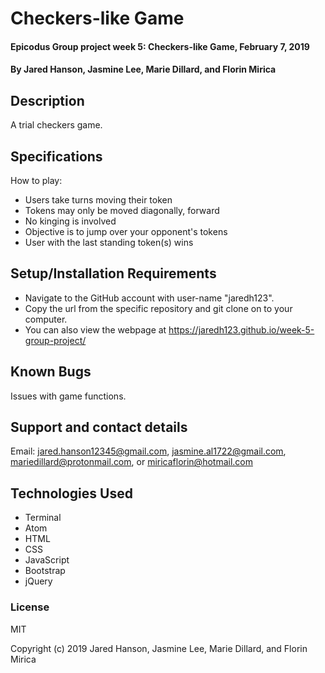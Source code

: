 # Checkers-like Game

#### Epicodus Group project week 5: Checkers-like Game, February 7, 2019

#### By Jared Hanson, Jasmine Lee, Marie Dillard, and Florin Mirica

## Description

A trial checkers game.

## Specifications
How to play:

* Users take turns moving their token
* Tokens may only be moved diagonally, forward
* No kinging is involved
* Objective is to jump over your opponent's tokens
* User with the last standing token(s) wins


## Setup/Installation Requirements

* Navigate to the GitHub account with user-name "jaredh123".
* Copy the url from the specific repository and git clone on to your computer.
* You can also view the webpage at https://jaredh123.github.io/week-5-group-project/

## Known Bugs

Issues with game functions.

## Support and contact details

Email: jared.hanson12345@gmail.com, jasmine.al1722@gmail.com, mariedillard@protonmail.com, or miricaflorin@hotmail.com

## Technologies Used

* Terminal
* Atom
* HTML
* CSS
* JavaScript
* Bootstrap
* jQuery

### License

MIT

Copyright (c) 2019 Jared Hanson, Jasmine Lee, Marie Dillard, and Florin Mirica
